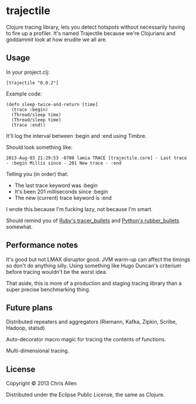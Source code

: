 # trajectile

Clojure tracing library, lets you detect hotspots without necessarily having to fire up a profiler. It's named Trajectile because we're Clojurians and goddammit look at how erudite we all are.

## Usage

In your project.clj:

    [trajectile "0.0.2"]

Example code:

    (defn sleep-twice-and-return [time]
      (trace :begin)
      (Thread/sleep time)
      (Thread/sleep time)
      (trace :end))
It'll log the interval between :begin and :end using Timbre.

Should look something like:

    2013-Aug-03 21:29:53 -0700 lamia TRACE [trajectile.core] - Last trace - :begin Millis since - 201 New trace - :end

Telling you (in order) that:
  * The last trace keyword was :begin
  * It's been 201 milliseconds since :begin
  * The new (current) trace keyword is :end

I wrote this because I'm fucking lazy, not because I'm smart.

Should remind you of [Ruby's tracer_bullets](https://github.com/n8/tracer_bullets) and [Python's rubber_bullets](https://github.com/bclune/rubber_bullets) somewhat.

## Performance notes

It's good but not LMAX disruptor good. JVM warm-up can affect the timings so don't do anything silly. Using something like Hugo Duncan's criterium before tracing wouldn't be the worst idea.

That aside, this is more of a production and staging tracing library than a super precise benchmarking thing.

## Future plans

Distributed repeaters and aggregators (Riemann, Kafka, Zipkin, Scribe, Hadoop, statsd)

Auto-decorator macro magic for tracing the contents of functions.

Multi-dimensional tracing.

## License

Copyright © 2013 Chris Allen

Distributed under the Eclipse Public License, the same as Clojure.
